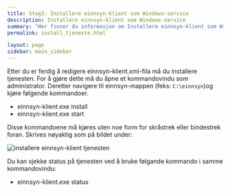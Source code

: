 ```yaml
---
title: Steg3: Installere einnsyn-klient som Windows-service
description: Installere einnsyn-klient som Windows-service
summary: "Her finner du informasjon om Installere einnsyn-klient som Windows-service"
permalink: install_tjeneste.html

layout: page
sidebar: main_sidebar
---
```


Etter du er ferdig å redigere einnsyn-klient.xml-fila må du installere tjenesten. For å gjøre dette må du åpne et kommandovindu som administrator. Deretter navigere til einnsyn-mappen (feks: ```C:\einnsyn```)og kjøre følgende kommandoer. 

* einnsyn-klient.exe install
* einnsyn-klient.exe start

Disse kommandoene må kjøres uten noe form for skråstrek eller bindestrek foran. Skrives nøyaktig som på bildet under:

![installere einnsyn-klient tjenesten](../resources/install.klient.png)

Du kan sjekke status på tjenesten ved å bruke følgande kommando i samme kommandovindu:

* einnsyn-klient.exe status


 


